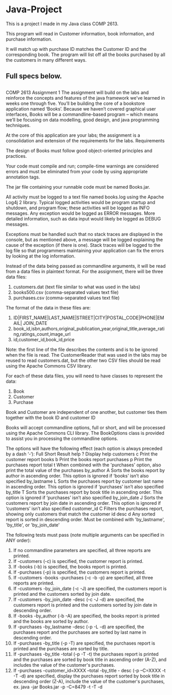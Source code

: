 # Java-Project

This is a project I made in my Java class COMP 2613.

This program will read in Customer information, book information, and purchase information.

It will match up with purchase ID matches the Customer ID and the corresponding book. The program will list off all the books purchased by all the customers in many different ways.



##
## Full specs below.
##

COMP 2613 Assignment 1
The assignment will build on the labs and reinforce the concepts and features of the java framework we’ve learned in weeks one through five. You’ll be building the core of a bookstore application named ‘Books’. Because we haven’t covered graphical user interfaces, Books will be a commandline-based program – which means we’ll be focusing on data modelling, good design, and java programming techniques. 

At the core of this application are your labs; the assignment is a consolidation and extension of the requirements for the labs.
Requirements

The design of Books must follow good object-oriented principles and practices. 

Your code must compile and run; compile-time warnings are considered errors and must be eliminated from your code by using appropriate annotation tags.
 
The jar file containing your runnable code must be named Books.jar.

All activity must be logged to a text file named books.log using the Apache Log4j 2 library. Typical logged activities would be program startup and shutdown, and program flow; these activities will be logged as INFO messages. Any exception would be logged as ERROR messages. More detailed information, such as data input would likely be logged as DEBUG messages.

Exceptions must be handled such that no stack traces are displayed in the console, but as mentioned above, a message will be logged explaining the cause of the exception (if there is one). Stack traces will be logged to the log file so that programmers maintaining your application can fix the errors by looking at the log information.

Instead of the data being passed as commandline arguments, it will be read from a data files in plaintext format. For the assignment, there will be three data files:

1.	customers.dat (text file similar to what was used in the labs)
2.	books500.csv (comma-separated values text file)
3.	purchases.csv (comma-separated values text file)

The format of the data in these files are:

1.	ID|FIRST_NAME|LAST_NAME|STREET|CITY|POSTAL_CODE|PHONE|EMAIL| JOIN_DATE
2.	book_id,isbn,authors,original_publication_year,original_title,average_rating,ratings_count,image_url 
3.	id,customer_id,book_id,price

Note: the first line of the file describes the contents and is to be ignored when the file is read. The CustomerReader that was used in the labs may be reused to read customers.dat, but the other two CSV files should be read using the Apache Commons CSV library. 

For each of these data files, you will need to have classes to represent the data:

1.	Book
2.	Customer
3.	Purchase

Book and Customer are independent of one another, but customer ties them together with the book ID and customer ID

Books will accept commandline options, full or short, and will be processed using the Apache Commons CLI library. The BookOptions class is provided to assist you in processing the commandline options.

 The options will have the following effect (each option is always preceded by a dash ‘-‘):
Full	Short	Result
help	?	Display help
customers	c	Print the customer report
books	b	Print the books report
purchases	p	Print the purchases report
total	t	When combined with the 'purchases' option, also print the total value of the purchases
by_author	A	Sorts the books report by author in ascending order. This option is ignored if ‘books’ isn’t also specified
by_lastname	L	Sorts the purchases report by customer last name in ascending order. This option is ignored if ‘purchases’ isn’t also specified
by_title	T	Sorts the purchases report by book title in ascending order. This option is ignored if ‘purchases’ isn’t also specified
by_join_date	J	Sorts the customers report by join date in ascending order. This option is ignored if ‘customers’ isn’t also specified
customer_id	C	Filters the purchases report, showing only customers that match the customer id
desc	d	Any sorted report is sorted in descending order. Must be combined with 'by_lastname', 'by_title', or 'by_join_date'

The following tests must pass (note multiple arguments can be specified in ANY order):
1.	If no commandline parameters are specified, all three reports are printed.
2.	If -customers (-c) is specified, the customer report is printed.
3.	If -books (-b) is specified, the books report is printed.
4.	If -purchases (-p) is specified, the customers report is printed.
5.	If -customers -books -purchases (-c -b -p) are specified, all three reports are printed.
6.	If -customers -by_join_date (-c -J) are specified, the customers report is printed and the customers sorted by join date.
7.	If -customers -by_join_date -desc (-c -J -d) are specified, the customers report is printed and the customers sorted by join date in descending order.
8.	If -books -by_author (-b -A) are specified, the books report is printed and the books are sorted by author.
9.	If -purchases -by_lastname -desc (-p  -L -d) are specified, the purchases report and the purchases are sorted by last name in descending order.
10.	If -purchases -by_title (-p -T) are specified, the purchases report is printed and the purchases are sorted by title.
11.	If -purchases -by_title -total (-p -T -t) the purchases report is printed and the purchases are sorted by book title in ascending order (A-Z), and includes the value of the customer's purchases.
12.	 If -purchases -customer_id=XXXX –total -by_title - desc (-p –C=XXXX -t -T -d) are specified, display the purchases report sorted by book title in descending order (Z-A), include the value of the customer's purchases, ex. java -jar Books.jar -p -C=8479 -t -T -d
